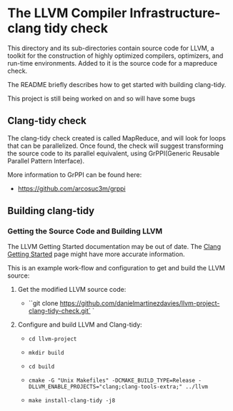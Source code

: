 # The LLVM Compiler Infrastructure-clang tidy check

This directory and its sub-directories contain source code for LLVM,
a toolkit for the construction of highly optimized compilers,
optimizers, and run-time environments. Added to it is the source code for a mapreduce check.

The README briefly describes how to get started with building clang-tidy.

This project is still being worked on and so will have some bugs

## Clang-tidy check
The clang-tidy check created is called MapReduce, and will look for loops that can be parallelized. Once found, the check will suggest transforming the source code to its parallel equivalent, using GrPPI(Generic Reusable Parallel Pattern Interface).

More information to GrPPI can be found here:
* https://github.com/arcosuc3m/grppi

## Building clang-tidy

### Getting the Source Code and Building LLVM

The LLVM Getting Started documentation may be out of date.  The [Clang
Getting Started](http://clang.llvm.org/get_started.html) page might have more
accurate information.

This is an example work-flow and configuration to get and build the LLVM source:

1. Get the modified LLVM source code:

     * ``git clone https://github.com/danielmartinezdavies/llvm-project-clang-tidy-check.git`
`
2. Configure and build LLVM and Clang-tidy:

     * ``cd llvm-project``

     * ``mkdir build``

     * ``cd build``

     * ``cmake -G "Unix Makefiles" -DCMAKE_BUILD_TYPE=Release -DLLVM_ENABLE_PROJECTS="clang;clang-tools-extra;" ../llvm``
     * ``make install-clang-tidy -j8``

